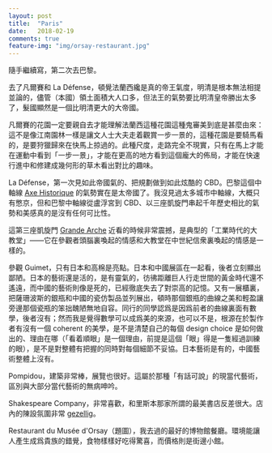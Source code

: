 ```yaml
---
layout: post
title:  "Paris"
date:   2018-02-19
comments: true
feature-img: "img/orsay-restaurant.jpg"
---
```


隨手繼續寫，第二次去巴黎。

去了凡爾賽和 La Défense，頓覺法蘭西纔是真的帝王氣度，明清是根本無法相提並論的，儘管（本國）領土面積大人口多，但法王的氣勢要比明清皇帝勝出太多了，髮國顯然是一個比明清更大的大帝國。

凡爾賽的花園一定要親自去才能理解法蘭西這種花園這種鬼審美到底是甚麼由來：這不是像江南園林一樣是讓文人士大夫走着觀賞一步一景的，這種花園是要騎馬看的，是要狩獵歸來在快馬上掠過的。此種尺度，走路完全不現實，只有在馬上才能在運動中看到「一步一景」，才能在更高的地方看到這個龐大的佈局，才能在快速行進中和修建成幾何形的草木看出對比的趣味。

La Défense，第一次見如此帝國氣的、把規劃做到如此炫酷的 CBD。巴黎這個中軸線 [Axe Historique](https://en.wikipedia.org/wiki/Axe_historique) 的氣勢實在是太帝國了。我沒見過太多城市中軸線，大概只有憋京，但和巴黎中軸線從盧浮宮到 CBD、以三座凱旋門串起千年歷史相比的氣勢和美感真的是沒有任何可比性。

這第三座凱旋門 [Grande Arche](https://en.wikipedia.org/wiki/Grande_Arche) 近看的時候非常震撼，是典型的「工業時代的大教堂」——它在參觀者頭腦裏喚起的情感和大教堂在中世紀信衆裏喚起的情感是一樣的。

參觀 Guimet，只有日本和高棉是亮點。日本和中國展區在一起看，後者立刻顯出鄙陋。日本的藝術還是活的，是有靈氣的，彷彿距離巨人行走世間的黃金時代還不遙遠，而中國的藝術則像是死的，已經徹底失去了對崇高的記憶。又有一展櫃裏，把薩珊波斯的銀瓶和中國的瓷仿製品並列展出，頓時那個銀瓶的曲線之美和輕盈讓旁邊那個瓷瓶的笨拙醜陋無地自容。同行的同學認爲是因爲前者的曲線裏面有數學，後者沒有；然而我是覺得數學可以成爲美的來源，也可以不是，根源在於製作者有沒有一個 coherent 的美學，是不是清楚自己的每個 design choice 是如何做出的、理由在哪（「看着順眼」是一個理由，前提是這個「眼」得是一隻經過訓練的眼），是不是對整體有把握的同時對每個細節不妥協。日本藝術是有的，中國藝術整體上沒有。

Pompidou，建築非常棒，展覽也很好。這屬於那種「有話可說」的現當代藝術，區別與大部分當代藝術的無病呻吟。

Shakespeare Company，非常喜歡，和里斯本那家所謂的最美書店反差很大。店內的陳設氛圍非常 [gezellig](https://en.wiktionary.org/wiki/gezellig)。

Restaurant du Musée d'Orsay（題圖），我去過的最好的博物館餐廳。環境能讓人產生成爲貴族的錯覺，食物樣樣好吃得驚喜，而價格則是街邊小館。

